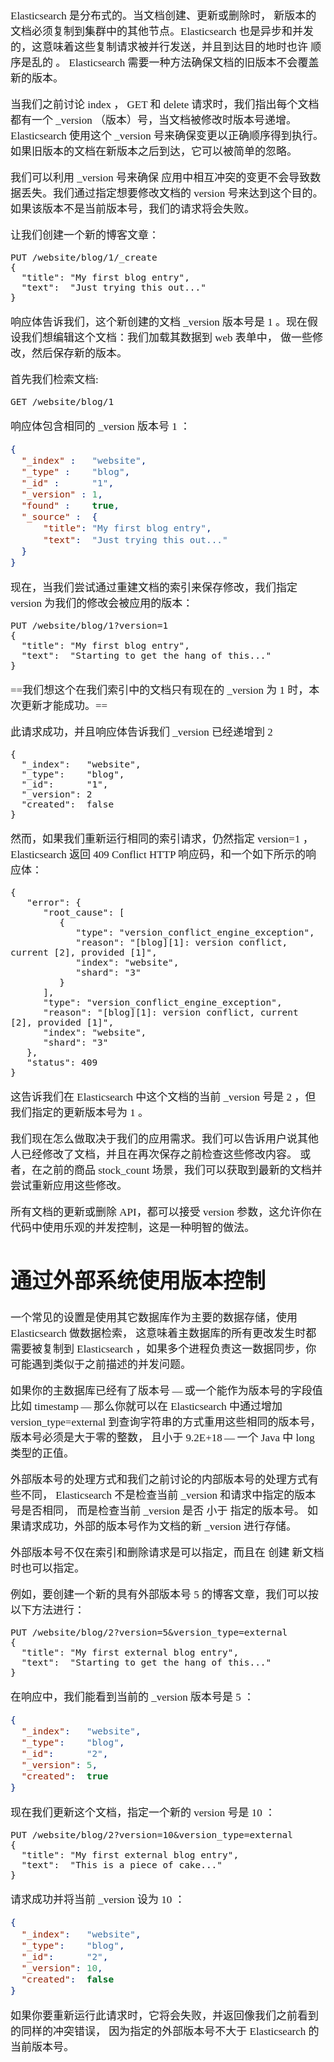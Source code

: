 <span  style="font-family: Simsun,serif; font-size: 17px; ">

Elasticsearch 是分布式的。当文档创建、更新或删除时， 新版本的文档必须复制到集群中的其他节点。Elasticsearch 也是异步和并发的，这意味着这些复制请求被并行发送，并且到达目的地时也许 顺序是乱的 。 Elasticsearch 需要一种方法确保文档的旧版本不会覆盖新的版本。

当我们之前讨论 index ， GET 和 delete 请求时，我们指出每个文档都有一个 _version （版本）号，当文档被修改时版本号递增。 Elasticsearch 使用这个 _version 号来确保变更以正确顺序得到执行。如果旧版本的文档在新版本之后到达，它可以被简单的忽略。

我们可以利用 _version 号来确保 应用中相互冲突的变更不会导致数据丢失。我们通过指定想要修改文档的 version 号来达到这个目的。 如果该版本不是当前版本号，我们的请求将会失败。

让我们创建一个新的博客文章：

~~~
PUT /website/blog/1/_create
{
  "title": "My first blog entry",
  "text":  "Just trying this out..."
}
~~~

响应体告诉我们，这个新创建的文档 _version 版本号是 1 。现在假设我们想编辑这个文档：我们加载其数据到 web 表单中， 做一些修改，然后保存新的版本。

首先我们检索文档:

~~~
GET /website/blog/1
~~~
 
响应体包含相同的 _version 版本号 1 ：

~~~json
{
  "_index" :   "website",
  "_type" :    "blog",
  "_id" :      "1",
  "_version" : 1,
  "found" :    true,
  "_source" :  {
      "title": "My first blog entry",
      "text":  "Just trying this out..."
  }
}
~~~

现在，当我们尝试通过重建文档的索引来保存修改，我们指定 version 为我们的修改会被应用的版本：

~~~
PUT /website/blog/1?version=1 
{
  "title": "My first blog entry",
  "text":  "Starting to get the hang of this..."
}
~~~

==我们想这个在我们索引中的文档只有现在的 _version 为 1 时，本次更新才能成功。==

此请求成功，并且响应体告诉我们 _version 已经递增到 2 

~~~
{
  "_index":   "website",
  "_type":    "blog",
  "_id":      "1",
  "_version": 2
  "created":  false
}
~~~

然而，如果我们重新运行相同的索引请求，仍然指定 version=1 ， Elasticsearch 返回 409 Conflict HTTP 响应码，和一个如下所示的响应体：

~~~
{
   "error": {
      "root_cause": [
         {
            "type": "version_conflict_engine_exception",
            "reason": "[blog][1]: version conflict, current [2], provided [1]",
            "index": "website",
            "shard": "3"
         }
      ],
      "type": "version_conflict_engine_exception",
      "reason": "[blog][1]: version conflict, current [2], provided [1]",
      "index": "website",
      "shard": "3"
   },
   "status": 409
}
~~~

这告诉我们在 Elasticsearch 中这个文档的当前 _version 号是 2 ，但我们指定的更新版本号为 1 。

我们现在怎么做取决于我们的应用需求。我们可以告诉用户说其他人已经修改了文档，并且在再次保存之前检查这些修改内容。 或者，在之前的商品 stock_count 场景，我们可以获取到最新的文档并尝试重新应用这些修改。

所有文档的更新或删除 API，都可以接受 version 参数，这允许你在代码中使用乐观的并发控制，这是一种明智的做法。

# 通过外部系统使用版本控制

一个常见的设置是使用其它数据库作为主要的数据存储，使用 Elasticsearch 做数据检索， 这意味着主数据库的所有更改发生时都需要被复制到 Elasticsearch ，如果多个进程负责这一数据同步，你可能遇到类似于之前描述的并发问题。

如果你的主数据库已经有了版本号 — 或一个能作为版本号的字段值比如 timestamp — 那么你就可以在 Elasticsearch 中通过增加 version_type=external 到查询字符串的方式重用这些相同的版本号， 版本号必须是大于零的整数， 且小于 9.2E+18 — 一个 Java 中 long 类型的正值。

外部版本号的处理方式和我们之前讨论的内部版本号的处理方式有些不同， Elasticsearch 不是检查当前 _version 和请求中指定的版本号是否相同， 而是检查当前 _version 是否 小于 指定的版本号。 如果请求成功，外部的版本号作为文档的新 _version 进行存储。

外部版本号不仅在索引和删除请求是可以指定，而且在 创建 新文档时也可以指定。

例如，要创建一个新的具有外部版本号 5 的博客文章，我们可以按以下方法进行：

~~~
PUT /website/blog/2?version=5&version_type=external
{
  "title": "My first external blog entry",
  "text":  "Starting to get the hang of this..."
}
~~~

在响应中，我们能看到当前的 _version 版本号是 5 ：

~~~json
{
  "_index":   "website",
  "_type":    "blog",
  "_id":      "2",
  "_version": 5,
  "created":  true
}
~~~

现在我们更新这个文档，指定一个新的 version 号是 10 ：

~~~
PUT /website/blog/2?version=10&version_type=external
{
  "title": "My first external blog entry",
  "text":  "This is a piece of cake..."
}
~~~

请求成功并将当前 _version 设为 10 ：

~~~json
{
  "_index":   "website",
  "_type":    "blog",
  "_id":      "2",
  "_version": 10,
  "created":  false
}
~~~

如果你要重新运行此请求时，它将会失败，并返回像我们之前看到的同样的冲突错误， 因为指定的外部版本号不大于 Elasticsearch 的当前版本号。

</span>